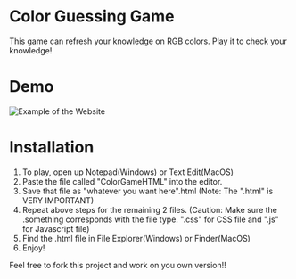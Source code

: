 # Color Guessing Game
This game can refresh your knowledge on RGB colors. Play it to check your knowledge!

# Demo
![Example of the Website](https://imgur.com/gallery/jXdPwwM)

# Installation
1. To play, open up Notepad(Windows) or Text Edit(MacOS)
2. Paste the file called "ColorGameHTML" into the editor.
3. Save that file as "whatever you want here".html (Note: The ".html" is VERY IMPORTANT)
4. Repeat above steps for the remaining 2 files. (Caution: Make sure the .something corresponds with the file type. ".css" for CSS file and ".js" for Javascript file)
5. Find the .html file in File Explorer(Windows) or Finder(MacOS)
6. Enjoy!

Feel free to fork this project and work on you own version!!
